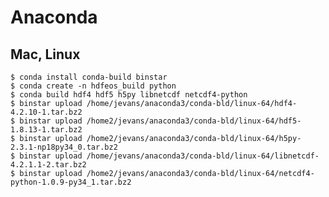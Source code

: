 Anaconda
========

Mac, Linux
----------

    $ conda install conda-build binstar
    $ conda create -n hdfeos_build python
    $ conda build hdf4 hdf5 h5py libnetcdf netcdf4-python
    $ binstar upload /home/jevans/anaconda3/conda-bld/linux-64/hdf4-4.2.10-1.tar.bz2
    $ binstar upload /home2/jevans/anaconda3/conda-bld/linux-64/hdf5-1.8.13-1.tar.bz2
    $ binstar upload /home2/jevans/anaconda3/conda-bld/linux-64/h5py-2.3.1-np18py34_0.tar.bz2
    $ binstar upload /home/jevans/anaconda3/conda-bld/linux-64/libnetcdf-4.2.1.1-2.tar.bz2
    $ binstar upload /home2/jevans/anaconda3/conda-bld/linux-64/netcdf4-python-1.0.9-py34_1.tar.bz2

